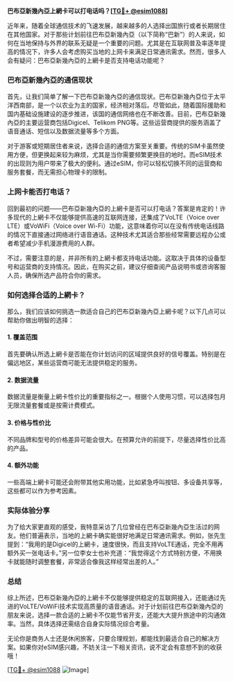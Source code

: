 **巴布亞新幾內亞上網卡可以打电话吗？[[TG💪+ @esim1088](https://t.me/s/esim1088)]**

近年来，随着全球通信技术的飞速发展，越来越多的人选择出国旅行或者长期居住在其他国家。对于那些计划前往巴布亞新幾內亞（以下简称“巴新”）的人来说，如何在当地保持与外界的联系无疑是一个重要的问题。尤其是在互联网普及率逐年提高的情况下，许多人会考虑购买当地的上网卡来满足日常通讯需求。然而，很多人会有疑问：巴布亞新幾內亞的上網卡是否支持电话功能呢？

### 巴布亞新幾內亞的通信现状

首先，让我们简单了解一下巴布亞新幾內亞的通信现状。巴布亞新幾內亞位于太平洋西南部，是一个以农业为主的国家，经济相对落后。尽管如此，随着国际援助和国内基础设施建设的逐步推进，该国的通信网络也在不断改善。目前，巴布亞新幾內亞的主要运营商包括Digicel、Telikom PNG等。这些运营商提供的服务涵盖了语音通话、短信以及数据流量等多个方面。

对于游客或短期居住者来说，选择合适的通信方案至关重要。传统的SIM卡虽然使用方便，但更换起来较为麻烦，尤其是当你需要频繁更换目的地时。而eSIM技术的出现则为用户带来了极大的便利。通过eSIM，你可以轻松切换不同的运营商和服务套餐，而无需担心物理卡的限制。

### 上网卡能否打电话？

回到最初的问题——巴布亞新幾內亞的上網卡是否可以打电话？答案是肯定的！许多现代的上網卡不仅能够提供高速的互联网连接，还集成了VoLTE（Voice over LTE）或VoWiFi（Voice over Wi-Fi）功能，这意味着你可以在没有传统电话线路的情况下直接通过网络进行语音通话。这种技术尤其适合那些经常需要远程办公或者希望减少手机漫游费用的人群。

不过，需要注意的是，并非所有的上網卡都支持电话功能。这取决于具体的设备型号和运营商的支持情况。因此，在购买之前，建议仔细查阅产品说明书或咨询客服人员，确保所选产品符合你的需求。

### 如何选择合适的上網卡？

那么，我们应该如何挑选一款适合自己的巴布亞新幾內亞上網卡呢？以下几点可以帮助你做出明智的选择：

#### 1. **覆盖范围**
   首先要确认所选上網卡是否能在你计划访问的区域提供良好的信号覆盖。特别是在偏远地区，某些运营商可能无法提供稳定的服务。

#### 2. **数据流量**
   数据流量是衡量上網卡性价比的重要指标之一。根据个人使用习惯，可以选择包月无限流量套餐或是按需计费模式。

#### 3. **价格与性价比**
   不同品牌和型号的价格差异可能会很大。在预算允许的前提下，尽量选择性价比高的产品。

#### 4. **额外功能**
   一些高端上網卡可能还会附带其他实用功能，比如紧急呼叫按钮、多设备共享等，这些都可以作为参考因素。

### 实际体验分享

为了给大家更直观的感受，我特意采访了几位曾经在巴布亞新幾內亞生活过的网友。他们普遍表示，当地的上網卡确实能很好地满足日常通讯需求。例如，张先生提到：“我用的是Digicel的上網卡，速度很快，而且支持VoLTE通话，完全不用再额外买一张电话卡。”另一位李女士也补充道：“我觉得这个方式特别方便，不用换卡就能随时调整套餐，非常适合像我这样经常出差的人。”

### 总结

综上所述，巴布亞新幾內亞的上網卡不仅能够提供稳定的互联网接入，还能通过先进的VoLTE/VoWiFi技术实现高质量的语音通话。对于计划前往巴布亞新幾內亞的朋友来说，选择一款合适的上網卡不仅能节省开支，还能大大提升旅途中的沟通效率。当然，具体选择还需结合自身实际情况综合考量。

无论你是商务人士还是休闲旅客，只要合理规划，都能找到最适合自己的解决方案。如果你对eSIM感兴趣，不妨关注一下相关资讯，说不定会有意想不到的收获哦！

[[TG💪+ @esim1088](https://t.me/s/esim1088) ![Image](https://i.postimg.cc/4NQfJmqS/Snipaste-2025-05-13-00-14-12.png)]